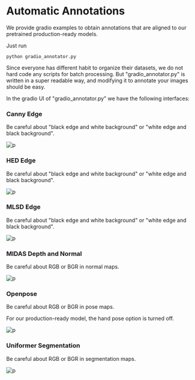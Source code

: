 # Automatic Annotations

We provide gradio examples to obtain annotations that are aligned to our pretrained production-ready models.

Just run

    python gradio_annotator.py

Since everyone has different habit to organize their datasets, we do not hard code any scripts for batch processing. But "gradio_annotator.py" is written in a super readable way, and modifying it to annotate your images should be easy.

In the gradio UI of "gradio_annotator.py" we have the following interfaces:

### Canny Edge

Be careful about "black edge and white background" or "white edge and black background".

![p](github_page/a1.png)

### HED Edge

Be careful about "black edge and white background" or "white edge and black background".

![p](github_page/a2.png)

### MLSD Edge

Be careful about "black edge and white background" or "white edge and black background".

![p](github_page/a3.png)

### MIDAS Depth and Normal

Be careful about RGB or BGR in normal maps.

![p](github_page/a4.png)

### Openpose

Be careful about RGB or BGR in pose maps.

For our production-ready model, the hand pose option is turned off.

![p](github_page/a5.png)

### Uniformer Segmentation

Be careful about RGB or BGR in segmentation maps.

![p](github_page/a6.png)

